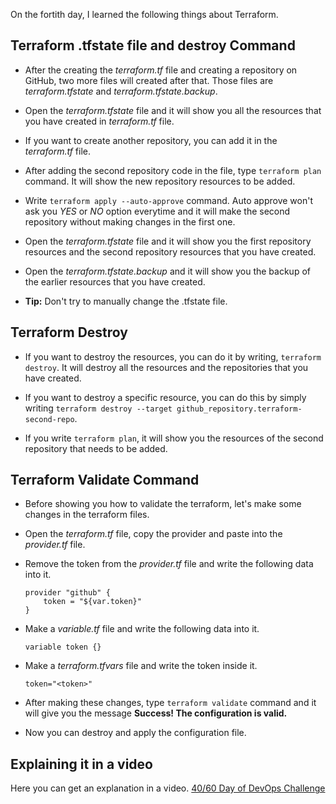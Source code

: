 On the fortith day, I learned the following things about Terraform.

## Terraform .tfstate file and destroy Command

- After the creating the *terraform.tf* file and creating a repository on GitHub, two more files will created after that. Those files are *terraform.tfstate* and *terraform.tfstate.backup*.

- Open the *terraform.tfstate* file and it will show you all the resources that you have created in *terraform.tf* file.

- If you want to create another repository, you can add it in the *terraform.tf* file.

- After adding the second repository code in the file, type `terraform plan` command. It will show the new repository resources to be added.

- Write `terraform apply --auto-approve` command. Auto approve won't ask you *YES* or *NO* option everytime and it will make the second repository without making changes in the first one.

- Open the *terraform.tfstate* file and it will show you the first repository resources and the second repository resources that you have created.

- Open the *terraform.tfstate.backup* and it will show you the backup of the earlier resources that you have created.

- **Tip:** Don't try to manually change the .tfstate file.

## Terraform Destroy

- If you want to destroy the resources, you can do it by writing, `terraform destroy`. It will destroy all the resources and the repositories that you have created.

- If you want to destroy a specific resource, you can do this by simply writing `terraform destroy --target github_repository.terraform-second-repo`.

- If you write `terraform plan`, it will show you the resources of the second repository that needs to be added.

## Terraform Validate Command

- Before showing you how to validate the terraform, let's make some changes in the terraform files.

- Open the *terraform.tf* file, copy the provider and paste into the *provider.tf* file.

- Remove the token from the *provider.tf* file and write the following data into it.

      provider "github" {
          token = "${var.token}"
      }

- Make a *variable.tf* file and write the following data into it.

      variable token {}

- Make a *terraform.tfvars* file and write the token inside it.

      token="<token>"

- After making these changes, type `terraform validate` command and it will give you the message **Success! The configuration is valid.**

- Now you can destroy and apply the configuration file.

## **Explaining it in a video**

Here you can get an explanation in a video. [40/60 Day of DevOps Challenge]()